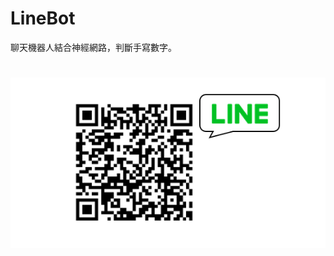# LineBot

聊天機器人結合神經網路，判斷手寫數字。
#
![image](https://github.com/muscleee/LineBot/blob/master/QRcode.png)
